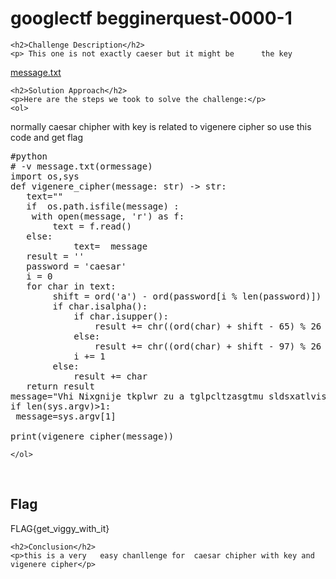 <!DOCTYPE html>
<html>

<body>
    <h1>googlectf begginerquest-0000-1</h1>

    <h2>Challenge Description</h2>
    <p> This one is not exactly caeser but it might be      the key
 <a href="https://cybersecctf.github.io/blog/2024/googlectf/beginners-quest/0000/1/message.txt">message.txt</a>
</p>
 
    <h2>Solution Approach</h2>
    <p>Here are the steps we took to solve the challenge:</p>
    <ol>
normally caesar chipher with  key is related to  vigenere cipher
so use this code and get flag
   <pre>
#python
# -v message.txt(ormessage)
import os,sys
def vigenere_cipher(message: str) -> str:
   text=""   
   if  os.path.isfile(message) :
    with open(message, 'r') as f:
        text = f.read()
   else:
            text=  message
   result = ''
   password = 'caesar'
   i = 0
   for char in text:
        shift = ord('a') - ord(password[i % len(password)])
        if char.isalpha():
            if char.isupper():
                result += chr((ord(char) + shift - 65) % 26 + 65)
            else:
                result += chr((ord(char) + shift - 97) % 26 + 97)
            i += 1
        else:
            result += char
   return result
message="Vhi Nixgnije tkplwr zu a tglpcltzasgtmu sldsxatlvisf czrhij. Ik ks e eoig sshhzutmuakgd zwrjkor gf kje Gsejcr gapygr, azitj uwws r uirylv uhmxt mclyw tf gngjygv tlw eevivw mvuseye. WNAK{yek_xikyy_nktl_at}"
if len(sys.argv)>1:
 message=sys.argv[1]

print(vigenere_cipher(message))
</pre>
       
    
    </ol>
<br>
    <h2>Flag</h2>
    <p class="flag">FLAG{get_viggy_with_it}
</p>

    <h2>Conclusion</h2>
    <p>this is a very   easy chanllenge for  caesar chipher with key and vigenere cipher</p>
</body>
</html>


 